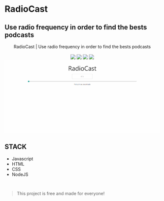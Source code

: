 # RadioCast

## Use radio frequency in order to find the bests podcasts

<p align="center">
RadioCast | Use radio frequency in order to find the bests podcasts

<br>
<br>

<img src="https://img.shields.io/github/stars/marcelogaldino/RadioCast"/>
<img src="https://img.shields.io/github/forks/marcelogaldino/RadioCast"/>
<img src="https://img.shields.io/github/issues/marcelogaldino/RadioCast"/>
<img src="https://img.shields.io/github/license/marcelogaldino/RadioCast"/>

<br>

<img src="./assets/radiocast.gif"/>

<br>

## STACK

- Javascript
- HTML
- CSS
- NodeJS

<br>

<blockquote alt="[ignore]">
<p>
This project is free and made for everyone!
</p>
</blockquote>


